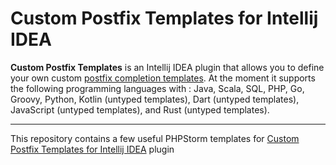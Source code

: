 # Custom Postfix Templates for Intellij IDEA

**Custom Postfix Templates** is an Intellij IDEA plugin that allows you to define your own custom [postfix completion templates](https://blog.jetbrains.com/idea/2014/03/postfix-completion/).
At the moment it supports the following programming languages with : Java, Scala, SQL, PHP, Go, Groovy, Python, Kotlin (untyped templates), Dart (untyped templates), JavaScript (untyped templates), and Rust (untyped templates).

---

This repository contains a few useful PHPStorm templates for [Custom Postfix Templates for Intellij IDEA](https://github.com/xylo/intellij-postfix-templates) plugin